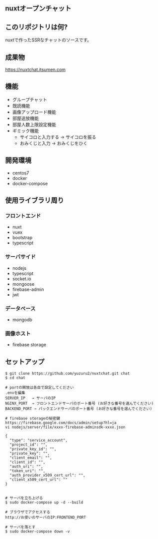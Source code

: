 ## nuxtオープンチャット

## このリポジトリは何?

nuxtで作ったSSRなチャットのソースです。

## 成果物

https://nuxtchat.itsumen.com

## 機能

- グループチャット
- 既読機能
- 画像アップロード機能
- 部屋追放機能
- 部屋人数上限設定機能
- ギミック機能
  - サイコロと入力する → サイコロを振る
  - おみくじと入力 → おみくじをひく

## 開発環境

- centos7
- docker <br/>
- docker-compose <br/>

## 使用ライブラリ周り

### フロントエンド

- nuxt
- vuex
- bootstrap
- typescript

### サーバサイド

- nodejs
- typescript
- socket.io
- mongoose
- firebase-admin
- jwt

### データベース
- mongodb

### 画像ホスト
- firebase storage

## セットアップ

```
$ git clone https://github.com/yuzuru2/nuxtchat.git chat
$ cd chat

# portの開放は各自で設定してください
.envを編集 
SERVER_IP   → サーバのIP
NGINX_PORT  → フロントエンドサーバのポート番号 (お好きな番号を選んでください)
BACKEND_PORT → バックエンドサーバのポート番号 (お好きな番号を選んでください)

# firebase storageの秘密鍵 https://firebase.google.com/docs/admin/setup?hl=ja
vi nodejs/server/file/xxxx-firebase-adminsdk-xxxx.json

{
  "type": "service_account",
  "project_id": "",
  "private_key_id": "",
  "private_key": "",
  "client_email": "",
  "client_id": "",
  "auth_uri": "",
  "token_uri": "",
  "auth_provider_x509_cert_url": "",
  "client_x509_cert_url": ""
}


# サーバを立ち上げる
$ sudo docker-compose up -d --build

# ブラウザでアクセスする
http://お使いのサーバのIP:FRONTEND_PORT

# サーバを落とす
$ sudo docker-compose down -v
```
